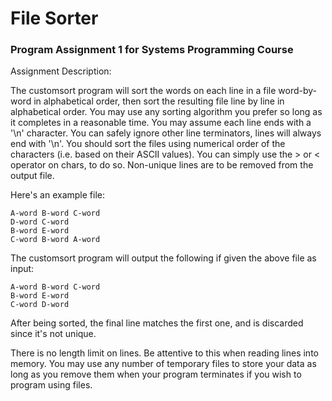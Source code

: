 # File Sorter
### Program Assignment 1 for Systems Programming Course

Assignment Description:

The customsort program will sort the words on each line in a file word-by-word in alphabetical order, then sort the resulting file line by line in alphabetical order. You may use any sorting algorithm you prefer so long as it completes in a reasonable time. You may assume each line ends with a '\n' character. You can safely ignore other line terminators, lines will always end with '\n'. You should sort the files using numerical order of the characters (i.e. based on their ASCII values). You can simply use the > or < operator on chars, to do so. Non-unique lines are to be removed from the output file.

Here's an example file:

```
A-word B-word C-word
D-word C-word 
B-word E-word 
C-word B-word A-word
```

The customsort program will output the following if given the above file as input:

```
A-word B-word C-word
B-word E-word
C-word D-word
```

After being sorted, the final line matches the first one, and is discarded since it's not unique.

There is no length limit on lines. Be attentive to this when reading lines into memory. You may use any number of temporary files to store your data as long as you remove them when your program terminates if you wish to program using files.
